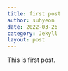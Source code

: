 ```yaml
---
title: first post
author: suhyeon
date: 2022-03-26
category: Jekyll
layout: post
---
```


This is first post.